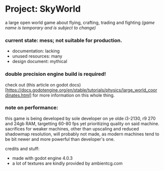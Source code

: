 # Project: SkyWorld
a large open world game about flying, crafting, trading and fighting
*(game name is temporary and is subject to change)*

### current state: mess; not suitable for production.
- documentation: lacking
- unused resources: many
- design document: mythical

### double precision engine build is required!
check out (this article on godot docs)[https://docs.godotengine.org/en/stable/tutorials/physics/large_world_coordinates.html] for more information on this whole thing.

### note on performance:
this game is being developed by sole developer on ye olde i3-2130, r9 270 and 24gb RAM, targetting 60-80 fps yet prioritizing quality on said machine. sacrifices for weaker machines, other than upscaling and reduced shadowmap resolution, will probably not made, as modern machines tend to be bit newer and more powerful than developer's one.

credits and stuff:
- made with godot engine 4.0.3
- a lot of textures are kindly provided by ambientcg.com

